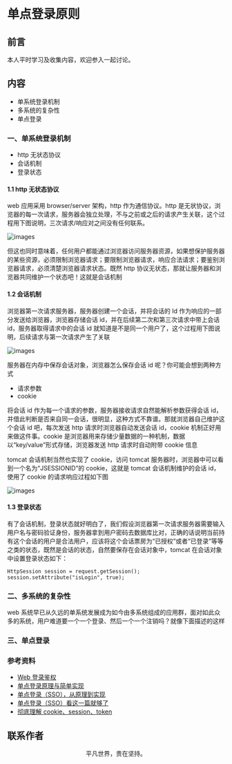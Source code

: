 # 单点登录原则

## 前言

本人平时学习及收集内容，欢迎参入一起讨论。

## 内容

- 单系统登录机制
- 多系统的复杂性
- 单点登录

### 一、单系统登录机制

- http 无状态协议
- 会话机制
- 登录状态

#### 1.1 http 无状态协议

web 应用采用 browser/server 架构，http 作为通信协议。http 是无状协议，浏览器的每一次请求，服务器会独立处理，不与之前或之后的请求产生关联，这个过程用下图说明，三次请求/响应对之间没有任何联系。

![images](login02.png)

但这也同时意味着，任何用户都能通过浏览器访问服务器资源，如果想保护服务器的某些资源，必须限制浏览器请求；要限制浏览器请求，响应合法请求；要鉴别浏览器请求，必须清楚浏览器请求状态。既然 http 协议无状态，那就让服务器和浏览器共同维护一个状态吧！这就是会话机制

#### 1.2 会话机制

浏览器第一次请求服务器，服务器创建一个会话，并将会话的 Id 作为响应的一部分发送给浏览器，浏览器存储会话 id，并在后续第二次和第三次请求中带上会话 id，服务器取得请求中的会话 id 就知道是不是同一个用户了，这个过程用下图说明，后续请求与第一次请求产生了关联

![images](login03.png)

服务器在内存中保存会话对象，浏览器怎么保存会话 id 呢？你可能会想到两种方式

- 请求参数
- cookie

将会话 id 作为每一个请求的参数，服务器接收请求自然能解析参数获得会话 id，并借此判断是否来自同一会话，很明显，这种方式不靠谱。那就浏览器自己维护这个会话 id 吧，每次发送 http 请求时浏览器自动发送会话 id，cookie 机制正好用来做这件事。cookie 是浏览器用来存储少量数据的一种机制，数据以“key/value”形式存储，浏览器发送 http 请求时自动附带 cookie 信息

tomcat 会话机制当然也实现了 cookie，访问 tomcat 服务器时，浏览器中可以看到一个名为“JSESSIONID”的 cookie，这就是 tomcat 会话机制维护的会话 id，使用了 cookie 的请求响应过程如下图

![images](login04.png)

#### 1.3 登录状态

有了会话机制，登录状态就好明白了，我们假设浏览器第一次请求服务器需要输入用户名与密码验证身份，服务器拿到用户密码去数据库比对，正确的话说明当前持有这个会话的用户是合法用户，应该将这个会话票房为“已授权”或者“已登录”等等之类的状态，既然是会话的状态，自然要保存在会话对象中，tomcat 在会话对象中设置登录状态如下：

```
HttpSession session = request.getSession();
session.setAttribute("isLogin", true);
```

### 二、多系统的复杂性

web 系统早已从久远的单系统发展成为如今由多系统组成的应用群，面对如此众多的系统，用户难道要一个一个登录、然后一个一个注销吗？就像下面描述的这样

### 三、单点登录

### 参考资料

- [Web 登录鉴权](https://lmjben.github.io/blog/osi-web-login.html#session-cookie)
- [单点登录原理与简单实现](https://www.cnblogs.com/ywlaker/p/6113927.html)
- [单点登录（SSO），从原理到实现](https://www.cnblogs.com/ywlaker/p/6113927.html)
- [单点登录（SSO）看这一篇就够了](https://yq.aliyun.com/articles/636281)
- [彻底理解 cookie、session、token](https://mp.weixin.qq.com/s/1Kh18uyEJzM21mc2l5MMCg)

## 联系作者

<div align="center">
    <p>
        平凡世界，贵在坚持。
    </p>
    <img :src="$withBase('/about/contact.png')" />
</div>
